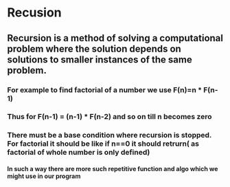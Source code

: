 # Recusion
## Recursion is a method of solving a computational problem where the solution depends on solutions to smaller instances of the same problem.
### For example to find factorial of a number we use F(n)=n * F(n-1)
### Thus for F(n-1) = (n-1) * F(n-2) and so on till n becomes zero
### There must be a base condition where recursion is stopped. For factorial it should be like if n==0 it should retrurn( as factorial of whole number is only defined)
#### In such a way there are more such repetitive function and algo which we might use in our program
